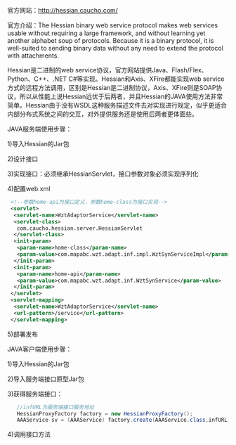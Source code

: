 官方网站：http://hessian.caucho.com/

官方介绍：The Hessian binary web service protocol makes web services usable without requiring a large framework, and without learning yet another alphabet soup of protocols. Because it is a binary protocol, it is well-suited to sending binary data without any need to extend the protocol with attachments.

Hessian是二进制的web service协议，官方网站提供Java、Flash/Flex、Python、C++、.NET C#等实现。Hessian和Axis、XFire都能实现web service方式的远程方法调用，区别是Hessian是二进制协议，Axis、XFire则是SOAP协议，所以从性能上说Hessian远优于后两者，并且Hessian的JAVA使用方法非常简单。Hessian由于没有WSDL这种服务描述文件去对实现进行规定，似乎更适合内部分布式系统之间的交互，对外提供服务还是使用后两者更体面些。

JAVA服务端使用步骤：

1)导入Hessian的Jar包

2)设计接口

3)实现接口：必须继承HessianServlet，接口参数对象必须实现序列化

4)配置web.xml

```xml
 <!--参数home-api为接口定义，参数home-class为接口实现-->
 <servlet>
  <servlet-name>WztAdaptorService</servlet-name>
  <servlet-class>
   com.caucho.hessian.server.HessianServlet
  </servlet-class>
  <init-param>
   <param-name>home-class</param-name>
   <param-value>com.mapabc.wzt.adapt.inf.impl.WztSynServiceImpl</param-value>
  </init-param>
  <init-param>
   <param-name>home-api</param-name>
   <param-value>com.mapabc.wzt.adapt.inf.WztSynService</param-value>
  </init-param>
 </servlet>
 <servlet-mapping>
  <servlet-name>WztAdaptorService</servlet-name>
  <url-pattern>/service</url-pattern>
 </servlet-mapping>
``` 
  5)部署发布

JAVA客户端使用步骤：

1)导入Hessian的Jar包

2)导入服务端接口原型Jar包

3)获得服务端接口：
```java
   //infURL为服务端接口服务地址
   HessianProxyFactory factory = new HessianProxyFactory();
   AAAService sv = (AAAService) factory.create(AAAService.class,infURL);
```
4)调用接口方法